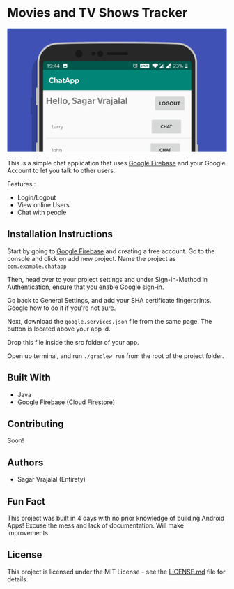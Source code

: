 # Movies and TV Shows Tracker

![pic](cover.png)

This is a simple chat application that uses [Google Firebase](https://firebase.google.com) and your Google Account to let you talk to other users.

Features :
- Login/Logout
- View online Users
- Chat with people

## Installation Instructions

Start by going to [Google Firebase](https://firebase.google.com) and creating a free account. Go to the console and click on add new project. Name the project as `com.example.chatapp`

Then, head over to your project settings and under Sign-In-Method in Authentication, ensure that you enable Google sign-in.

Go back to General Settings, and add your SHA certificate fingerprints. Google how to do it if you're not sure.

Next, download the `google.services.json` file from the same page. The button is located above your app id.

Drop this file inside the src folder of your app.

Open up terminal, and run `./gradlew run` from the root of the project folder.

## Built With

- Java
- Google Firebase (Cloud Firestore)

## Contributing

Soon!

## Authors

- Sagar Vrajalal (Entirety)

## Fun Fact

This project was built in 4 days with no prior knowledge of building Android Apps! Excuse the mess and lack of documentation. Will make improvements.

## License

This project is licensed under the MIT License - see the [LICENSE.md](LICENSE.md) file for details.
